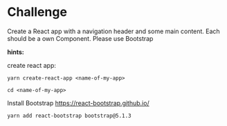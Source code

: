 # Challenge

Create a React app with a navigation header and some main content.
Each should be a own Component. 
Please use Bootstrap

**hints:**

create react app:

`yarn create-react-app <name-of-my-app>`

`cd <name-of-my-app>`

Install Bootstrap
https://react-bootstrap.github.io/

`yarn add react-bootstrap bootstrap@5.1.3`